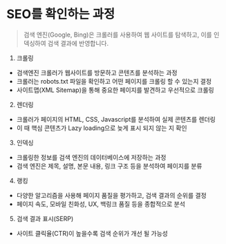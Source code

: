 # SEO를 확인하는 과정

> 검색 엔진(Google, Bing)은 크롤러를 사용하여 웹 사이트를 탐색하고, 이를 인덱싱하여 검색 결과에 반영합니다.

1. 크롤링

- 검색엔진 크롤러가 웹사이트를 방문하고 콘텐츠를 분석하는 과정
- 크롤러는 robots.txt 파일을 확인하고 어떤 페이지를 크롤링 할 수 있는지 결정
- 사이트맵(XML Sitemap)을 통해 중요한 페이지를 발견하고 우선적으로 크롤링

2. 렌더링

- 크롤러가 페이지의 HTML, CSS, Javascript를 분석하여 실제 콘텐츠를 렌더링
- 이 때 핵심 콘텐츠가 Lazy loading으로 늦게 표시 되지 않는 지 확인

3. 인덱싱

- 크롤링한 정보를 검색 엔진의 데이터베이스에 저장하는 과정
- 검색 엔진은 제목, 설명, 본문 내용, 링크 구조 등을 분석하여 페이지를 분류

4. 랭킹

- 다양한 알고리즘을 사용해 페이지 품질을 평가하고, 검색 결과의 순위를 결정
- 페이지 속도, 모바일 친화성, UX, 백링크 품질 등을 종합적으로 분석

5. 검색 결과 표시(SERP)

- 사이트 클릭율(CTR)이 높을수록 검색 순위가 개선 될 가능성
